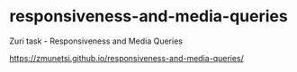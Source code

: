 # responsiveness-and-media-queries
Zuri task - Responsiveness and Media Queries 

https://zmunetsi.github.io/responsiveness-and-media-queries/
